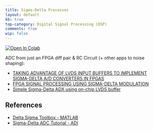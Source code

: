 ```yaml
---
title: Sigma-Delta Processes
layout: default
kb: true
top-category: Digital Signal Processing (DSP)
comments: true
wip: false
---
```


[![Open In Colab](https://colab.research.google.com/assets/colab-badge.svg)](https://colab.research.google.com/github/JohnnyGOX17/john-gentile-website/blob/master/./kb/dsp/Sigma-Delta.ipynb)


ADC from just an FPGA diff pair & RC Circuit (+ other apps to noise shaping):
* [TAKING ADVANTAGE OF LVDS INPUT BUFFERS TO IMPLEMENT SIGMA-DELTA A/D CONVERTERS IN FPGAS](http://www.ee.nmt.edu/~erives/531_14/Sigma-Delta.pdf)
* [FPGA SIGNAL PROCESSING USING SIGMA-DELTA MODULATION](https://static.aminer.org/pdf/PDF/000/215/814/implementing_sigma_delta_modulator_prototype_designs_on_an_fpga.pdf)
* [Simple Sigma-Delta ADX using on-chip LVDS buffer](https://www.latticesemi.com/products/designsoftwareandip/intellectualproperty/referencedesigns/referencedesign03/simplesigmadeltaadc)

## References

* [Delta Sigma Toolbox - MATLAB](https://www.mathworks.com/matlabcentral/fileexchange/19-delta-sigma-toolbox)
* [Sigma-Delta ADC Tutorial - ADI](https://www.analog.com/en/design-center/interactive-design-tools/sigma-delta-adc-tutorial.html)
